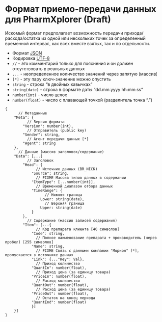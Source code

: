 Формат приемо-передачи данных для PharmXplorer (Draft)
=======================================================

Искомый формат предполагает возможность передачи прихода/расхода/остатка из одной или нескольких точек за определенный временной интервал, как всех вместе взятых, так и по отдельности. 

* Формат [JSON](http://json.org/json-ru.html)
* Кодировка [UTF-8](http://ru.wikipedia.org/wiki/UTF-8)
* `//` - это комментарий только для пояснения и он должен отсутствовать в реальных данных
* `...` - неопределенное количество значений через запятую (массив)
* `[*]` - эту пару ключ-значение можно опустить 
* `string` - строка “в двойных кавычках”
* `string(date)` - строка в формате даты “dd.mm.yyyy hh:mm:ss”
* `number(int)` - число целое
* `number(float)` - число с плавающей точкой (разделитель точка “.”)

```
{
	  // Метаданные
	"Meta": {
		  // Версия формата
		"Version": number(int),
		  // Отправитель (public key)
		"Sender": string,
		  // Агент передачи данных [*]
		"Agent": string
	},
	  // Данные (массив заголовок/содержание)
	"Data": [...{
		  // Заголовок
		"Head": {
			  // Источник данных (BR_NICK)
			"Source": string,
			  // FIXME Массив типов данных в содержании
			"ItemType": [...number(int)],
			  // Временной диапазон отбора данных
			"TimeRange": {
				  // Нижняя граница
				Lower: string(date),
				  // Верхняя граница
				Upper: string(date)
			}
		},
		  // Содержание (массив записей содержания)
		"Item": [...{
			  // Код препарата клиента [40 символов]
			"Code": string,
			  // Полное наименование препарата + производитель (через пробел) [255 символов]
			"Name": string,
			  // FIXME Связь с данными компании "Морион" [*], пропускается в источнике данных
			"Link": {..."Key": Val},	 
			  // Приход количество
			"QuantIn": number(float),
			  // Приход цена (за единицу товара)
			"PriceIn": number(float),
			  // Расход количество
			"QuantOut": number(float),
			  // Расход цена (за единицу товара)
			"PriceOut": number(float),
			  // Остаток на конец периода
			"QuantEnd": number(float)
			}]
	}]
}
```
